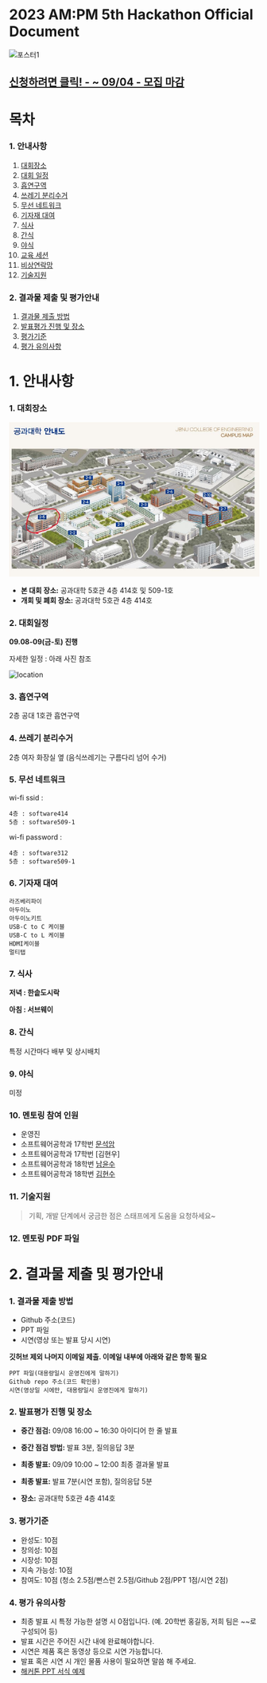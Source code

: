 # 2023 AM:PM 5th Hackathon Official Document
![포스터1](https://github.com/ampm-jbnu/2023_ampm_5th_hackathon/assets/74482513/5a689385-aaff-407b-bbbb-df4fdf03fbf4)

## [신청하려면 클릭! - ~ 09/04 - 모집 마감](https://forms.gle/YoSzbsxM7DuSbUvq7)

# 목차

### 1. 안내사항

1)  [대회장소](#1-대회장소)
2)  [대회 일정](#2-대회일정) 
3)  [흡연구역](#3-흡연구역)
4)  [쓰레기 분리수거](#4-쓰레기-분리수거)
5)  [무선 네트워크](#5-무선-네트워크)
6)  [기자재 대여](#6-기자재-대여)
7)  [식사](#7-식사)
8)  [간식](#8-간식)
9)  [야식](#9-야식)
10) [교육 세션](#10-멘토링-참여-인원)
11) [비상연락망](#11-비상연락망)
12) [기술지원](#12-기술지원)

### 2. 결과물 제출 및 평가안내

1) [결과물 제출 방법](#1-결과물-제출-방법)
2) [발표평가 진행 및 장소](#2-발표평가-진행-및-장소) 
3) [평가기준](#3-평가기준)
4) [평가 유의사항](#4-평가-유의사항)

# 1. 안내사항

### 1. 대회장소

![location](https://raw.githubusercontent.com/ampm-jbnu/2022_ampm_4th_hackathon/master/img/location.jpg)

- __본 대회 장소:__ 공과대학 5호관 4층 414호 및 509-1호 
- __개회 및 폐회 장소:__ 공과대학 5호관 4층 414호

### 2. 대회일정

__09.08-09(금-토) 진행__

자세한 일정 : 아래 사진 참조

![location](https://github.com/ampm-jbnu/2023_ampm_5th_hackathon/assets/74482513/2938c8b1-8455-4df2-a722-963abd3e4702")


### 3. 흡연구역

2층 공대 1호관 흡연구역

### 4. 쓰레기 분리수거

2층 여자 화장실 옆 (음식쓰레기는 구름다리 넘어 수거)

### 5. 무선 네트워크

wi-fi ssid :

    4층 : software414
    5층 : software509-1

wi-fi password : 

    4층 : software312
    5층 : software509-1

### 6. 기자재 대여

    라즈베리파이
    아두이노
    아두이노키트
    USB-C to C 케이블
    USB-C to L 케이블
    HDMI케이블
    멀티탭

### 7. 식사

__저녁 : 한솥도시락__

__아침 : 서브웨이__

### 8. 간식

특정 시간마다 배부 및 상시배치

### 9. 야식

미정

### 10. 멘토링 참여 인원

- 운영진
- 소프트웨어공학과 17학번 [문석암](https://github.com/mon823)
- 소프트웨어공학과 17학번 [김현우]
- 소프트웨어공학과 18학번 [남윤수](https://github.com/namyounsu)
- 소프트웨어공학과 18학번 [김현수](https://github.com/kimhyun5u)

### 11. 기술지원

>기획, 개발 단계에서 궁금한 점은 스태프에게 도움을 요청하세요~

### 12. 멘토링 PDF 파일

# 2. 결과물 제출 및 평가안내

### 1. 결과물 제출 방법

- Github 주소(코드)
- PPT 파일
- 시연(영상 또는 발표 당시 시연)

__깃허브 제외 나머지 이메일 제출. 이메일 내부에 아래와 같은 항목 필요__

    PPT 파일(대용량일시 운영진에게 말하기)
    Github repo 주소(코드 확인용)
    시연(영상일 시에만, 대용량일시 운영진에게 말하기)

### 2. 발표평가 진행 및 장소

- __중간 점검:__ 09/08 16:00 ~ 16:30 아이디어 한 줄 발표

- __중간 점검 방법:__ 발표 3분, 질의응답 3분

- __최종 발표:__ 09/09 10:00 ~ 12:00 최종 결과물 발표

- __최종 발표:__ 발표 7분(시연 포함), 질의응답 5분

- __장소:__ 공과대학 5호관 4층 414호

### 3. 평가기준

- 완성도: 10점
- 창의성: 10점
- 시장성: 10점
- 지속 가능성: 10점
- 참여도: 10점 (청소 2.5점/빤스런 2.5점/Github 2점/PPT 1점/시연 2점)

### 4. 평가 유의사항

- 최종 발표 시 특정 가능한 설명 시 0점입니다. (예. 20학번 홍길동, 저희 팀은 ~~로 구성되어 등)
- 발표 시간은 주어진 시간 내에 완료해야합니다.
- 시연은 제품 혹은 동영상 등으로 시연 가능합니다.
- 발표 혹은 시연 시 개인 물품 사용이 필요하면 말씀 해 주세요.
- [해커톤 PPT 서식 예제](https://github.com/ampm-jbnu/2023_ampm_5th_hackathon/files/12486984/2023ampm_ppt_example.pptx)

